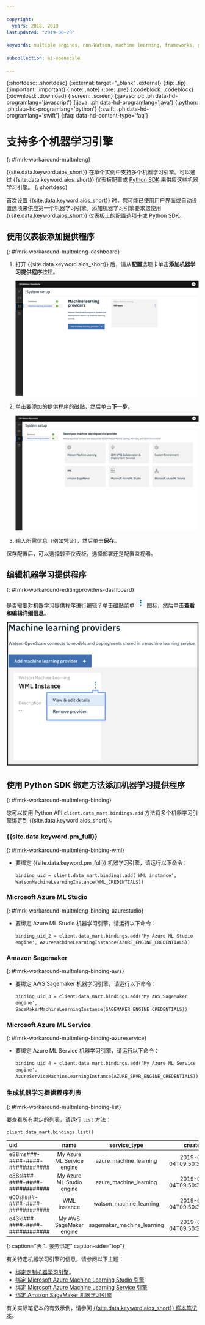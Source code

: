 ```yaml
---

copyright:
  years: 2018, 2019
lastupdated: "2019-06-28"

keywords: multiple engines, non-Watson, machine learning, frameworks, provision

subcollection: ai-openscale

---
```


{:shortdesc: .shortdesc}
{:external: target="_blank" .external}
{:tip: .tip}
{:important: .important}
{:note: .note}
{:pre: .pre}
{:codeblock: .codeblock}
{:download: .download}
{:screen: .screen}
{:javascript: .ph data-hd-programlang='javascript'}
{:java: .ph data-hd-programlang='java'}
{:python: .ph data-hd-programlang='python'}
{:swift: .ph data-hd-programlang='swift'}
{:faq: data-hd-content-type='faq'}

# 支持多个机器学习引擎
{: #fmrk-workaround-multmleng}

{{site.data.keyword.aios_short}} 在单个实例中支持多个机器学习引擎。可以通过 {{site.data.keyword.aios_short}} 仪表板配置或 [Python SDK](http://ai-openscale-python-client.mybluemix.net/?cm_mc_uid=70732728440115575086192&cm_mc_sid_50200000=62539451560175957820) 来供应这些机器学习引擎。
{: shortdesc}

首次设置 {{site.data.keyword.aios_short}} 时，您可能已使用用户界面或自动设置选项来供应第一个机器学习引擎。添加机器学习引擎要求您使用 {{site.data.keyword.aios_short}} 仪表板上的配置选项卡或 Python SDK。

## 使用仪表板添加提供程序
{: #fmrk-workaround-multmleng-dashboard}

1. 打开 {{site.data.keyword.aios_short}} 后，请从**配置**选项卡单击**添加机器学习提供程序**按钮。

   ![在机器学习提供程序窗口上显示“添加提供程序”按钮](images/wos-configure-multi-providers.png)

2. 单击要添加的提供程序的磁贴，然后单击**下一步**。

   ![显示机器学习提供程序选择屏幕](images/wos-machine-learning-providers-selection.png)

3. 输入所需信息（例如凭证），然后单击**保存**。

保存配置后，可以选择转至仪表板，选择部署还是配置监视器。

## 编辑机器学习提供程序
{: #fmrk-workaround-editingproviders-dashboard}

是否需要对机器学习提供程序进行编辑？单击磁贴菜单 ![磁贴菜单图标](images/v-three-dots.png) 图标，然后单击**查看和编辑详细信息**。

   ![显示机器学习提供程序查看和编辑选项](images/wos-machine-learning-providers-edit.png)

## 使用 Python SDK 绑定方法添加机器学习提供程序
{: #fmrk-workaround-multmleng-binding}

您可以使用 Python API `client.data_mart.bindings.add` 方法将多个机器学习引擎绑定到 {{site.data.keyword.aios_short}}。 

### {{site.data.keyword.pm_full}}
{: #fmrk-workaround-multmleng-binding-wml}

- 要绑定 {{site.data.keyword.pm_full}} 机器学习引擎，请运行以下命令：

   `binding_uid = client.data_mart.bindings.add('WML instance', WatsonMachineLearningInstance(WML_CREDENTIALS))`

### Microsoft Azure ML Studio
{: #fmrk-workaround-multmleng-binding-azurestudio}

- 要绑定 Azure ML Studio 机器学习引擎，请运行以下命令：

  `binding_uid_2 = client.data_mart.bindings.add('My Azure ML Studio engine', AzureMachineLearningInstance(AZURE_ENGINE_CREDENTIALS))`

### Amazon Sagemaker
{: #fmrk-workaround-multmleng-binding-aws}

- 要绑定 AWS Sagemaker 机器学习引擎，请运行以下命令：

  `binding_uid_3 = client.data_mart.bindings.add('My AWS SageMaker engine', SageMakerMachineLearningInstance(SAGEMAKER_ENGINE_CREDENTIALS))`

### Microsoft Azure ML Service
{: #fmrk-workaround-multmleng-binding-azureservice}

- 要绑定 Azure ML Service 机器学习引擎，请运行以下命令：

  `binding_uid_4 = client.data_mart.bindings.add('My Azure ML Service engine', AzureServiceMachineLearningInstance(AZURE_SRVR_ENGINE_CREDENTIALS))`

### 生成机器学习提供程序列表
{: #fmrk-workaround-multmleng-binding-list}

要查看所有绑定的列表，请运行 `list` 方法：

`client.data_mart.bindings.list()`


| uid | name | service_type | created |
|:---|:---:|:---:|:---:
| e88ms###-####-####-############ | My Azure ML Service engine | azure_machine_learning | 2019-04-04T09:50:33.189Z |
| e88sl###-####-####-############ | My Azure ML Studio engine | azure_machine_learning | 2019-04-04T09:50:33.186Z |
| e00sjl###-####-####-############ | WML instance | watson_machine_learning | 2019-03-04T09:50:33.338Z |
| e43kl###-####-####-############ | My AWS SageMaker engine | sagemaker_machine_learning | 2019-04-04T09:50:33.186Z |
{: caption="表 1. 服务绑定" caption-side="top"}


有关特定机器学习引擎的信息，请参阅以下主题：

- [绑定定制机器学习引擎](/docs/services/ai-openscale?topic=ai-openscale-cml-cusbind#cml-cusbind)。
- [绑定 Microsoft Azure Machine Learning Studio 引擎](/docs/services/ai-openscale?topic=ai-openscale-cml-azbind#cml-azbind)
- [绑定 Microsoft Azure Machine Learning Service 引擎](/docs/services/ai-openscale?topic=ai-openscale-cml-azsrvconfig#cml-azsrvbind)
- [绑定 Amazon SageMaker 机器学习引擎](/docs/services/ai-openscale?topic=ai-openscale-cml-smbind#cml-smbind)


有关实际笔记本的有效示例，请参阅 [{{site.data.keyword.aios_short}} 样本笔记本](https://github.com/pmservice/ai-openscale-tutorials/tree/master/notebooks)。

